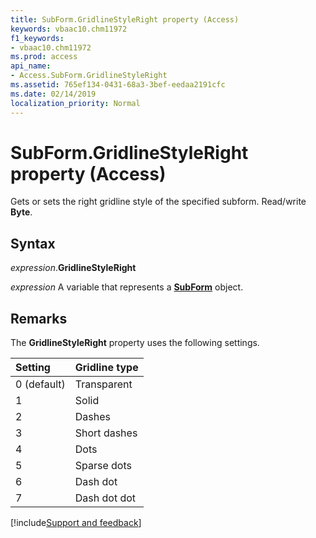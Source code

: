 ```yaml
---
title: SubForm.GridlineStyleRight property (Access)
keywords: vbaac10.chm11972
f1_keywords:
- vbaac10.chm11972
ms.prod: access
api_name:
- Access.SubForm.GridlineStyleRight
ms.assetid: 765ef134-0431-68a3-3bef-eedaa2191cfc
ms.date: 02/14/2019
localization_priority: Normal
---
```



# SubForm.GridlineStyleRight property (Access)

Gets or sets the right gridline style of the specified subform. Read/write **Byte**.


## Syntax

_expression_.**GridlineStyleRight**

_expression_ A variable that represents a **[SubForm](Access.SubForm.md)** object.


## Remarks

The **GridlineStyleRight** property uses the following settings.

|Setting|Gridline type|
|:-----|:-----|
|0 (default)|Transparent|
|1|Solid|
|2|Dashes|
|3|Short dashes|
|4|Dots|
|5|Sparse dots|
|6|Dash dot|
|7|Dash dot dot|



[!include[Support and feedback](~/includes/feedback-boilerplate.md)]


